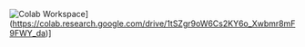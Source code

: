 ![Colab Workspace](https://colab.research.google.com/assets/colab-badge.svg)](https://colab.research.google.com/drive/1tSZgr9oW6Cs2KY6o_Xwbmr8mF9FWY_da)]
